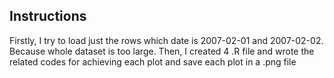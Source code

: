 ## Instructions

Firstly, I try to load just the rows which date is 2007-02-01 and 2007-02-02. Because whole dataset is too large.
Then, I created 4 .R file and wrote the related codes for achieving each plot and save each plot in a .png file
